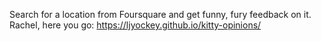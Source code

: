 Search for a location from Foursquare and get funny, fury feedback on it.
Rachel, here you go: https://ljyockey.github.io/kitty-opinions/
